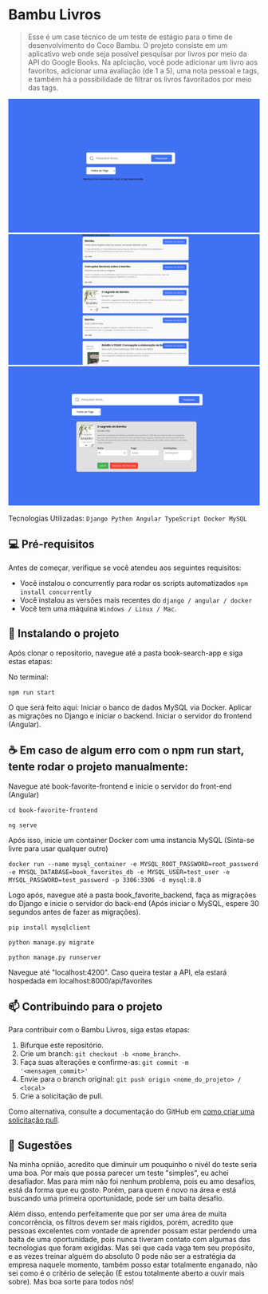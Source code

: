# Bambu Livros
> Esse é um case técnico de um teste de estágio para o time de desenvolvimento do Coco Bambu. O projeto consiste em um aplicativo web onde seja possível pesquisar por livros por meio da API do Google Books.
> Na aplciação, você pode adicionar um livro aos favoritos, adicionar uma avaliação (de 1 a 5), uma nota pessoal e tags, e também há a possibilidade de filtrar os livros favoritados por meio das tags.

<img src="https://github.com/carlosfernandescrypt/books-search-app/blob/main/imgs/inicial.png" alt="Pagina inicial">
<img src="https://github.com/carlosfernandescrypt/books-search-app/blob/main/imgs/pesquisa.png" alt="Página de pesquisa">
<img src="https://github.com/carlosfernandescrypt/books-search-app/blob/main/imgs/favoritos.png" alt="Página de favoritos">

Tecnologias Utilizadas:
`Django
Python
Angular
TypeScript
Docker
MySQL`

## 💻 Pré-requisitos

Antes de começar, verifique se você atendeu aos seguintes requisitos:

- Você instalou o concurrently para rodar os scripts automatizados `npm install concurrently`
- Você instalou as versões mais recentes do `django / angular / docker`
- Você tem uma máquina `Windows / Linux / Mac`.

## 🚀 Instalando o projeto

Após clonar o repositorio, navegue até a pasta book-search-app e siga estas etapas:

No terminal:

```
npm run start 
```
O que será feito aqui:
Iniciar o banco de dados MySQL via Docker.
Aplicar as migrações no Django e iniciar o backend.
Iniciar o servidor do frontend (Angular).


## ☕ Em caso de algum erro com o npm run start, tente rodar o projeto manualmente:

Navegue até book-favorite-frontend e inicie o servidor do front-end (Angular)

```
cd book-favorite-frontend
```
```
ng serve
```
Após isso, inicie um container Docker com uma instancia MySQL (Sinta-se livre para usar qualquer outro)

```
docker run --name mysql_container -e MYSQL_ROOT_PASSWORD=root_password -e MYSQL_DATABASE=book_favorites_db -e MYSQL_USER=test_user -e MYSQL_PASSWORD=test_password -p 3306:3306 -d mysql:8.0
```

Logo após, navegue até a pasta book_favorite_backend, faça as migrações do Django e inicie o servidor do back-end (Após iniciar o MySQL, espere 30 segundos antes de fazer as migrações). 

```
pip install mysqlclient
```
```
python manage.py migrate
```
```
python manage.py runserver
```
Navegue até "localhost:4200".
Caso queira testar a API, ela estará hospedada em localhost:8000/api/favorites

## 📫 Contribuindo para o projeto

Para contribuir com o Bambu Livros, siga estas etapas:

1. Bifurque este repositório.
2. Crie um branch: `git checkout -b <nome_branch>`.
3. Faça suas alterações e confirme-as: `git commit -m '<mensagem_commit>'`
4. Envie para o branch original: `git push origin <nome_do_projeto> / <local>`
5. Crie a solicitação de pull.

Como alternativa, consulte a documentação do GitHub em [como criar uma solicitação pull](https://help.github.com/en/github/collaborating-with-issues-and-pull-requests/creating-a-pull-request).

## 🤝 Sugestões

Na minha opnião, acredito que diminuir um pouquinho o nivél do teste seria uma boa. Por mais que possa parecer um teste "simples", eu achei desafiador. Mas para mim não foi nenhum problema, pois eu amo desafios, está da forma que eu gosto. Porém, para quem é novo na área e está buscando uma primeira oportunidade, pode ser um baita desafio.

Além disso, entendo perfeitamente que por ser uma área de muita concorrência, os filtros devem ser mais rígidos, porém, acredito que pessoas excelentes com vontade de aprender possam estar perdendo uma baita de uma oportunidade, pois nunca tiveram contato com algumas das tecnologias que foram exigidas. Mas sei que cada vaga tem seu propósito, e as vezes treinar alguém do absoluto 0 pode não ser a estratégia da empresa naquele momento, também posso estar totalmente enganado, não sei como é o critério de seleção (E estou totalmente aberto a ouvir mais sobre). Mas boa sorte para todos nós!
